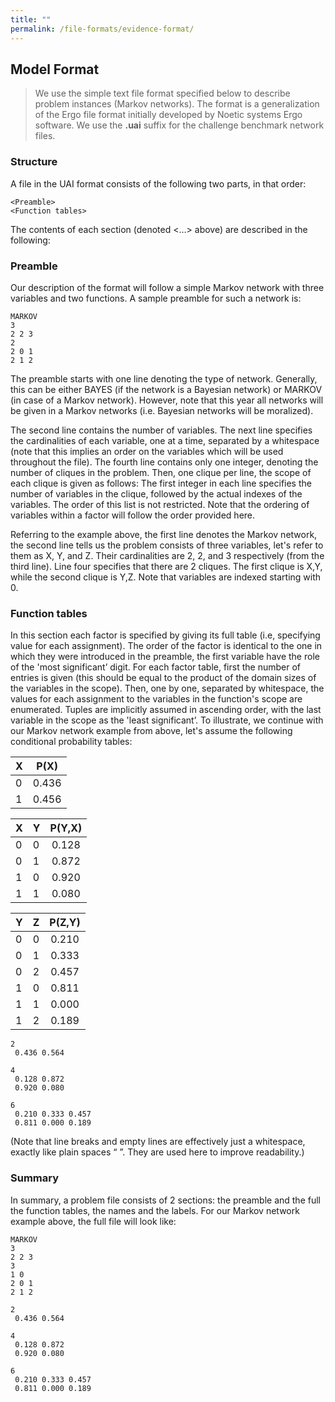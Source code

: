 ```yaml
---
title: ""
permalink: /file-formats/evidence-format/
---
```


## Model Format
> We use the simple text file format specified below to describe problem instances (Markov networks). 
The format is a generalization of the Ergo file format initially developed by Noetic systems Ergo software.
We use the **.uai** suffix for the challenge benchmark network files.

### Structure
A file in the UAI format consists of the following two parts, in that order:
```
<Preamble>
<Function tables>
```
The contents of each section (denoted <…> above) are described in the following:

### Preamble
Our description of the format will follow a simple Markov network with three variables and two functions. A sample preamble for such a network is:

```
MARKOV
3
2 2 3
2
2 0 1
2 1 2
```

The preamble starts with one line denoting the type of network. Generally, this can be either BAYES (if the network is a Bayesian network) or MARKOV (in case of a Markov network). However, note that this year all networks will be given in a Markov networks (i.e. Bayesian networks will be moralized).

The second line contains the number of variables. The next line specifies the cardinalities of each variable, one at a time, separated by a whitespace (note that this implies an order on the variables which will be used throughout the file). The fourth line contains only one integer, denoting the number of cliques in the problem. Then, one clique per line, the scope of each clique is given as follows: The first integer in each line specifies the number of variables in the clique, followed by the actual indexes of the variables. The order of this list is not restricted. Note that the ordering of variables within a factor will follow the order provided here.

Referring to the example above, the first line denotes the Markov network, the second line tells us the problem consists of three variables, let's refer to them as X, Y, and Z. Their cardinalities are 2, 2, and 3 respectively (from the third line). Line four specifies that there are 2 cliques. The first clique is X,Y, while the second clique is Y,Z. Note that variables are indexed starting with 0.


### Function tables
In this section each factor is specified by giving its full table (i.e, specifying value for each assignment). The order of the factor is identical to the one in which they were introduced in the preamble, the first variable have the role of the 'most significant’ digit. For each factor table, first the number of entries is given (this should be equal to the product of the domain sizes of the variables in the scope). Then, one by one, separated by whitespace, the values for each assignment to the variables in the function's scope are enumerated. Tuples are implicitly assumed in ascending order, with the last variable in the scope as the 'least significant’. To illustrate, we continue with our Markov network example from above, let's assume the following conditional probability tables:

| X | P(X) |
| :--- | :----: | 
| 0 | 0.436 |
| 1 | 0.456 |


| X |	Y |	P(Y,X) |
| :--- | :--- | :----: | 
| 0 |	0 |	0.128  |
| 0 |	1 |	0.872 |
| 1 |	0 |	0.920 |
| 1 |	1 |	0.080 |


| Y | 	Z | 	P(Z,Y) | 
| :--- | :--- | :----: | 
| 0 | 	0 | 	0.210 | 
| 0 | 	1 | 	0.333 | 
| 0 | 	2 | 	0.457 | 
| 1 | 	0 | 	0.811 | 
| 1 | 	1 | 	0.000 | 
| 1 | 	2 | 	0.189 | 

```
2
 0.436 0.564

4
 0.128 0.872
 0.920 0.080

6
 0.210 0.333 0.457
 0.811 0.000 0.189
```
(Note that line breaks and empty lines are effectively just a whitespace, exactly like plain spaces “ ”. They are used here to improve readability.)

### Summary
In summary, a problem file consists of 2 sections: the preamble and the full the function tables, the names and the labels. For our Markov network example above, the full file will look like:
```
MARKOV
3
2 2 3
3
1 0
2 0 1
2 1 2

2
 0.436 0.564

4
 0.128 0.872
 0.920 0.080

6
 0.210 0.333 0.457
 0.811 0.000 0.189
```

